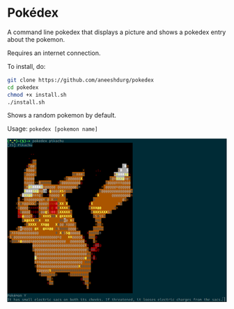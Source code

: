 # Pokédex
A command line pokedex that displays a picture and shows a pokedex entry about the pokemon.

Requires an internet connection.

To install, do:

```bash
git clone https://github.com/aneeshdurg/pokedex
cd pokedex
chmod +x install.sh
./install.sh
```
Shows a random pokemon by default. 

Usage: `pokedex [pokemon name]`

![Sample](sample.png)

